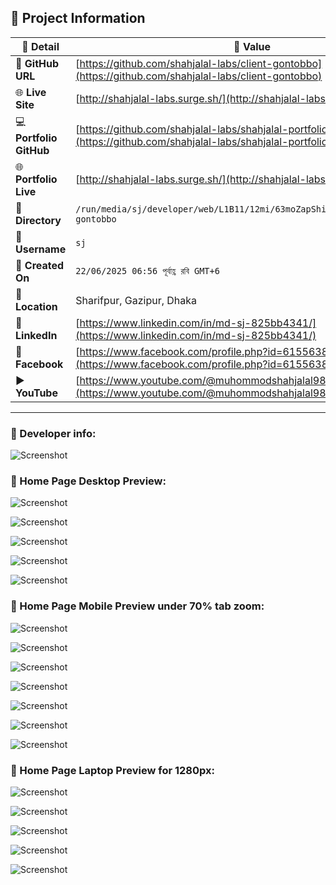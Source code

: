 ## 📂 Project Information

| 📝 **Detail**           | 📌 **Value**                                                                                                     |
| ----------------------- | ---------------------------------------------------------------------------------------------------------------- |
| 🔗 **GitHub URL**       | [https://github.com/shahjalal-labs/client-gontobbo](https://github.com/shahjalal-labs/client-gontobbo)           |
| 🌐 **Live Site**        | [http://shahjalal-labs.surge.sh/](http://shahjalal-labs.surge.sh/)                                               |
| 💻 **Portfolio GitHub** | [https://github.com/shahjalal-labs/shahjalal-portfolio](https://github.com/shahjalal-labs/shahjalal-portfolio)   |
| 🌐 **Portfolio Live**   | [http://shahjalal-labs.surge.sh/](http://shahjalal-labs.surge.sh/)                                               |
| 📁 **Directory**        | `/run/media/sj/developer/web/L1B11/12mi/63moZapShift1/gontobbo/client-gontobbo`                                  |
| 👤 **Username**         | `sj`                                                                                                             |
| 📅 **Created On**       | `22/06/2025 06:56 পূর্বাহ্ণ রবি GMT+6`                                                                           |
| 📍 **Location**         | Sharifpur, Gazipur, Dhaka                                                                                        |
| 💼 **LinkedIn**         | [https://www.linkedin.com/in/md-sj-825bb4341/](https://www.linkedin.com/in/md-sj-825bb4341/)                     |
| 📘 **Facebook**         | [https://www.facebook.com/profile.php?id=61556383702555](https://www.facebook.com/profile.php?id=61556383702555) |
| ▶️ **YouTube**          | [https://www.youtube.com/@muhommodshahjalal9811](https://www.youtube.com/@muhommodshahjalal9811)                 |

---

### 🙍 Developer info:

![Screenshot](src/assets/screenshots/ss-10-27-08-AM_28-06-25.png)

### 📝 Home Page Desktop Preview:

<!-- ![Screenshot](src/assets/screenshots/ss-10-18-55-AM_28-06-25.png) -->

![Screenshot](src/assets/screenshots/ss-10-19-51-AM_28-06-25.png)

![Screenshot](src/assets/screenshots/ss-10-24-03-AM_28-06-25.png)

![Screenshot](src/assets/screenshots/ss-10-24-25-AM_28-06-25.png)

![Screenshot](src/assets/screenshots/ss-10-24-49-AM_28-06-25.png)

![Screenshot](src/assets/screenshots/ss-10-25-39-AM_28-06-25.png)

### 📝 Home Page Mobile Preview under 70% tab zoom:

![Screenshot](src/assets/screenshots/ss-10-41-19-AM_28-06-25.png)

![Screenshot](src/assets/screenshots/ss-10-46-00-AM_28-06-25.png)

![Screenshot](src/assets/screenshots/ss-10-46-22-AM_28-06-25.png)

![Screenshot](src/assets/screenshots/ss-10-46-48-AM_28-06-25.png)

![Screenshot](src/assets/screenshots/ss-10-47-08-AM_28-06-25.png)

![Screenshot](src/assets/screenshots/ss-10-47-26-AM_28-06-25.png)

![Screenshot](src/assets/screenshots/ss-10-47-44-AM_28-06-25.png)

### 📝 Home Page Laptop Preview for 1280px:

![Screenshot](src/assets/screenshots/ss-11-26-15-AM_28-06-25.png)

![Screenshot](src/assets/screenshots/ss-11-26-35-AM_28-06-25.png)

![Screenshot](src/assets/screenshots/ss-11-26-58-AM_28-06-25.png)

![Screenshot](src/assets/screenshots/ss-11-27-22-AM_28-06-25.png)

![Screenshot](src/assets/screenshots/ss-11-27-45-AM_28-06-25.png)
